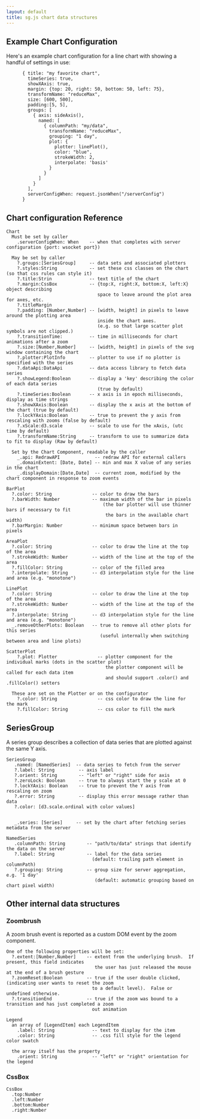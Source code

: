 ```yaml
---
layout: default
title: sg.js chart data structures
---
```

## Example Chart Configuration

Here's an example chart configuration for a line chart with showing a handful of settings in use:

          { title: "my favorite chart",
            timeSeries: true,
            showXAxis: true,
            margin: {top: 20, right: 50, bottom: 50, left: 75},
            transformName: "reduceMax",
            size: [600, 500],
            padding:[5, 5],    
            groups: [
              { axis: sideAxis(),
                named: [
                  { columnPath: "my/data",
                    transformName: "reduceMax",
                    grouping: "1 day",                  
                    plot: {
                      plotter: linePlot(),
                      color: "blue",
                      strokeWidth: 2,
                      interpolate: 'basis'
                    }
                  }
                ]
              }
            ],
            serverConfigWhen: request.jsonWhen("/serverConfig")
          }


## Chart configuration Reference
    Chart
      Must be set by caller
        .serverConfigWhen: When    -- when that completes with server configuration {port: wsocket port})

      May be set by caller
        ?.groups:[SeriesGroup]     -- data sets and associated plotters 
        ?.styles:String            -- set these css classes on the chart (so that css rules can style it)
        ?.title:Strin              -- text title of the chart
        ?.margin:CssBox            -- {top:X, right:X, bottom:X, left:X} object describing 
                                      space to leave around the plot area for axes, etc.
        ?.titleMargin
        ?.padding: [Number,Number] -- [width, height] in pixels to leave around the plotting area
                                      inside the chart axes.  
                                      (e.g. so that large scatter plot symbols are not clipped.)
        ?.transitionTime:          -- time in milliseconds for chart animations after a zoom
        ?.size:[Number,Number]     -- [width, height] in pixels of the svg window containing the chart
        ?.plotter:PlotInfo         -- plotter to use if no plotter is specified with the series
        ?.dataApi:DataApi          -- data access library to fetch data series
        ?.showLegend:Boolean       -- display a 'key' describing the color of each data series
                                      (true by default)
        ?.timeSeries:Boolean       -- x axis is in epoch milliseconds, display as time strings 
        ?.showXAxis:Boolean        -- display the x axis at the bottom of the chart (true by default)
        ?.lockYAxis:Boolean        -- true to prevent the y axis from rescaling with zooms (false by default)
        ?.xScale:d3.scale          -- scale to use for the xAxis, (utc time by default)
        ?.transformName:String     -- transform to use to summarize data to fit to display (Raw by default)

      Set by the Chart Component, readable by the caller 
        _.api: RedrawAPI             -- redraw API for external callers
        _.domainExtent: [Date, Date] -- min and max X value of any series in the chart
        _.displayDomain:[Date,Date]  -- current zoom, modified by the chart component in response to zoom events

    BarPlot
      ?.color: String               -- color to draw the bars
      ?.barWidth: Number            -- maximum width of the bar in pixels 
                                        (the bar plotter will use thinner bars if necessary to fit
                                         the bars in the available chart width)
      ?.barMargin: Number           -- minimum space between bars in pixels

    AreaPlot
      ?.color: String               -- color to draw the line at the top of the area
      ?.strokeWidth: Number         -- width of the line at the top of the area
      ?.fillColor: String           -- color of the filled area
      ?.interpolate: String         -- d3 interpolation style for the line and area (e.g. "monotone")

    LinePlot 
      ?.color: String               -- color to draw the line at the top of the area
      ?.strokeWidth: Number         -- width of the line at the top of the area
      ?.interpolate: String         -- d3 interpolation style for the line and area (e.g. "monotone")
      _.removeOtherPlots: Boolean   -- true to remove all other plots for this series
                                       (useful internally when switching between area and line plots)

    ScatterPlot
        ?.plot: Plotter               -- plotter component for the individual marks (dots in the scatter plot)
                                         the plotter component will be called for each data item
                                         and should support .color() and .fillColor() setters

      These are set on the Plotter or on the configurator
        ?.color: String               -- css color to draw the line for the mark
        ?.fillColor: String           -- css color to fill the mark

## SeriesGroup
 A series group describes a collection of data series that are plotted against the same Y axis.

    SeriesGroup 
       .named: [NamedSeries]  -- data series to fetch from the server
       ?.label: String         -- axis label  
       ?.orient: String        -- "left" or "right" side for axis
       ?.zeroLock: Boolean     -- true to always start the y scale at 0
       ?.lockYAxis: Boolean    -- true to prevent the Y axis from rescaling on zoom
       ?.error: String         -- display this error message rather than data
       ?.color: [d3.scale.ordinal with color values]


       _.series: [Series]     -- set by the chart after fetching series metadata from the server
     
    NamedSeries
       .columnPath: String        -- "path/to/data" strings that identify the data on the server
       ?.label: String            -- label for the data series 
                                    (default: trailing path element in columnPath)
       ?.grouping: String         -- group size for server aggregation, e.g. '1 day'
                                     (default: automatic grouping based on chart pixel width)


## Other internal data structures

### Zoombrush 
A zoom brush event is reported as a custom DOM event by the zoom component.

    One of the following properties will be set:
      ?.extent:[Number,Number]    -- extent from the underlying brush.  If present, this field indicates 
                                     the user has just released the mouse at the end of a brush gesture
      ?.zoomReset:Boolean         -- true if the user double clicked, (indicating user wants to reset the zoom 
                                    to a default level).  False or undefined otherwise.
      ?.transitionEnd             -- true if the zoom was bound to a transition and has just completed a zoom
                                    out animation

    Legend
      an array of [LegendItem] each LegendItem
        .label: String              -- text to display for the item
        .color: String              -- .css fill style for the legend color swatch 

      the array itself has the property
        .orient: String             -- "left" or "right" orientation for the legend

### CssBox

    CssBox
      .top:Number
      .left:Number
      .bottom:Number
      .right:Number

